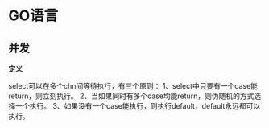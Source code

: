 # GO语言

## 并发

**定义**

select可以在多个chn间等待执行，有三个原则：
1、select中只要有一个case能return，则立刻执行。
2、当如果同时有多个case均能return，则伪随机的方式选择一个执行。
3、如果没有一个case能执行，则执行default，default永远都可以执行。

